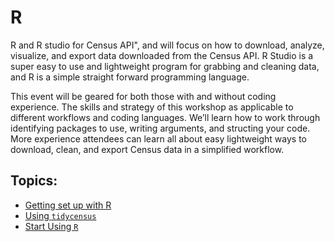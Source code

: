 # R

R and R studio for Census API", and will focus on how to download, analyze, visualize, and export data downloaded from the Census API. R Studio is a super easy to use and lightweight program for grabbing and cleaning data, and R is a simple straight forward programming language.

This event will be geared for both those with and without coding experience. The skills and strategy of this workshop as applicable to different workflows and coding languages. We’ll learn how to work through identifying packages to use, writing arguments, and structing your code. More experience attendees can learn all about easy lightweight ways to download, clean, and export Census data in a simplified workflow.

## Topics:

- [Getting set up with R](./topics/setup.md)
- [Using `tidycensus`](./topics/tidycensus.md)
- [Start Using `R`](https://github.com/dvrpc/coding-for-planners-and-engineers/blob/a6e7da5a602fa3452e0f7977c104c8664cbee06a/docs/R/examples/exercise.md)
